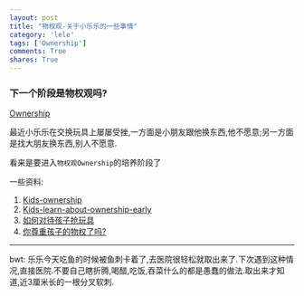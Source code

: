 ```yaml
---
layout: post
title: "物权观-关于小乐乐的一些事情"
category: 'lele'
tags: ['Ownership']
comments: True
shares: True
---
```


### 下一个阶段是物权观吗?
[Ownership][1]

最近小乐乐在交换玩具上屡屡受挫,一方面是小朋友跟他换东西,他不愿意;另一方面是找大朋友换东西,别人不愿意.

看来是要进入`物权观Ownership`的培养阶段了

一些资料:

1. [Kids-ownership][2]
2. [Kids-learn-about-ownership-early][3]
3. [如何对待孩子抢玩具][4]
4. [你尊重孩子的物权了吗?][5]


[1]: https://en.wikipedia.org/wiki/Ownership
[2]: http://my-learning.me/tag/kids-ownership/
[3]: https://www.psychologytoday.com/blog/ulterior-motives/201210/kids-learn-about-ownership-early
[4]: http://rj.5ykj.com/html/19578.htm
[5]: http://baby.sina.com.cn/edu/12/1901/2012-01-19/0913199172.shtml

---

bwt: 乐乐今天吃鱼的时候被鱼刺卡着了,去医院很轻松就取出来了.下次遇到这种情况,直接医院.不要自己瞎折腾,喝醋,吃饭,吞菜什么的都是愚蠢的做法.取出来才知道,近3厘米长的一根分叉软刺.